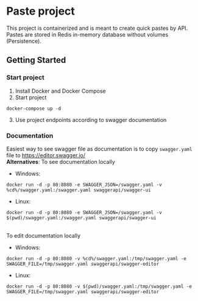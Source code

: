 # Paste project
This project is containerized and is meant to create quick pastes by API.
Pastes are stored in Redis in-memory database without volumes (Persistence).

## Getting Started
### Start project
1. Install Docker and Docker Compose
2. Start project
```shell
docker-compose up -d
```
3. Use project endpoints according to swagger documentation

### Documentation
Easiest way to see swagger file as documentation is to copy `swagger.yaml` file to https://editor.swagger.io/
<br>
**Alternatives**:
To see documentation locally

* Windows:
```shell
docker run -d -p 80:8080 -e SWAGGER_JSON=/swagger.yaml -v %cd%/swagger.yaml:/swagger.yaml swaggerapi/swagger-ui
```
* Linux:
```shell
docker run -d -p 80:8080 -e SWAGGER_JSON=/swagger.yaml -v $(pwd)/swagger.yaml:/swagger.yaml swaggerapi/swagger-ui
```
<br>
To edit documentation locally

* Windows:
```shell
docker run -d -p 80:8080 -v %cd%/swagger.yaml:/tmp/swagger.yaml -e SWAGGER_FILE=/tmp/swagger.yaml swaggerapi/swagger-editor
```
* Linux:
```shell
docker run -d -p 80:8080 -v $(pwd)/swagger.yaml:/tmp/swagger.yaml -e SWAGGER_FILE=/tmp/swagger.yaml swaggerapi/swagger-editor
```
